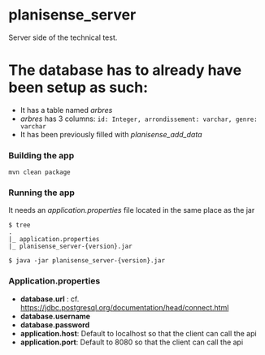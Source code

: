 # planisense_server
Server side of the technical test.

# The database has to already have been setup as such:
* It has a table named *arbres*
* *arbres* has 3 columns:
  ```id: Integer, arrondissement: varchar, genre: varchar```
* It has been previously filled with *planisense_add_data*

### Building the app
```mvn clean package```

### Running the app

It needs an *application.properties* file located in the same place as the jar
```
$ tree
.
|_ application.properties
|_ planisense_server-{version}.jar

$ java -jar planisense_server-{version}.jar
```

### Application.properties
* **database.url** : cf. https://jdbc.postgresql.org/documentation/head/connect.html
* **database.username**
* **database.password**
* **application.host**: Default to localhost so that the client can call the api
* **application.port**: Default to 8080 so that the client can call the api